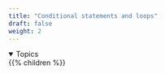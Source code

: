 ```yaml
---
title: "Conditional statements and loops"
draft: false
weight: 2
---
```


<details open>
<summary>Topics</summary>
{{% children %}}
</details>